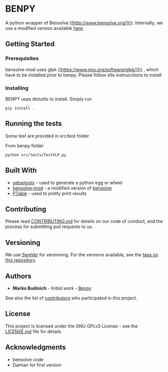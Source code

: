 # BENPY

A python wrapper of Bensolve ([http://www.bensolve.org/]()). 
Internally, we use a modified version available [here](https://gitlab.univ-nantes.fr/mbudinich/bensolve-mod). 

## Getting Started

### Prerequisites

bensolve-mod uses glpk ([https://www.gnu.org/software/glpk/]()) , which have to be installed prior to benpy. Please follow site instrucctions to install


### Installing

BENPY uses distutils to install. Simply run


```
pip install .
```


## Running the tests

Some test are provided in src/test folder

From benpy folder

```
python src/tests/TestVLP.py
```


## Built With

* [setuptools](https://pypi.python.org/pypi/setuptools) - used to generate a python egg or wheel
* [bensolve-mod](https://gitlab.univ-nantes.fr/mbudinich/bensolve-mod) - a modified version of [bensolve](http://www.bensolve.org/)
* [PTable](https://pypi.python.org/pypi/PTable/0.9.0)  - used to pretty print results
## Contributing

Please read [CONTRIBUTING.md](https://gitlab.univ-nantes.fr/mbudinich/benpy/CONTRIBUTING.md) for details on our code of conduct, and the process for submitting pull requests to us.

## Versioning

We use [SemVer](http://semver.org/) for versioning. For the versions available, see the [tags on this repository](https://gitlab.univ-nantes.fr/mbudinich/benpy/tags).

## Authors

* **Marko Budinich** - *Initial work* - [Benpy](https://gitlab.univ-nantes.fr/mbudinich/benpy)

See also the list of [contributors](https://gitlab.univ-nantes.fr/mbudinich/benpy/contributors) who participated in this project.

## License

This project is licensed under the GNU GPLv3 License - see the [LICENSE.md](https://gitlab.univ-nantes.fr/mbudinich/benpy/blob/license/LICENSE.md) file for details

## Acknowledgments

* bensolve code
* Damian for first version
